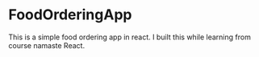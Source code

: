 # FoodOrderingApp
This is a simple food ordering app in react. I built this while learning from course namaste React.
